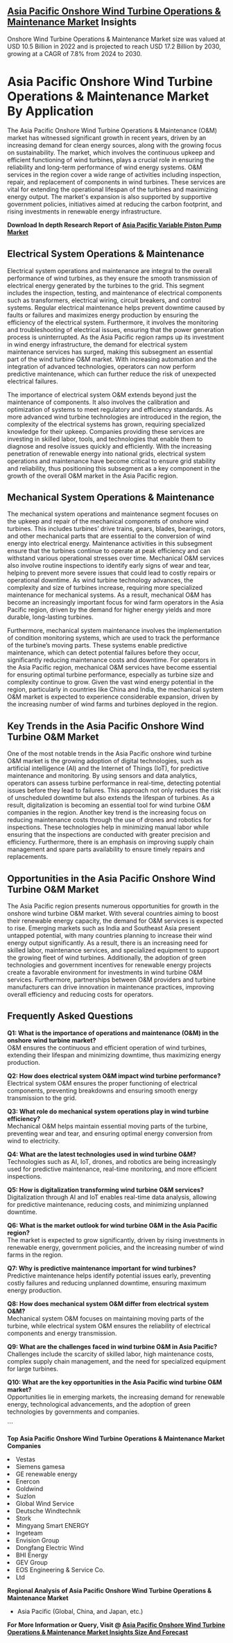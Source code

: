 <h2><a href="https://www.verifiedmarketreports.com/download-sample/?rid=388526&amp;utm_source=Github-Feb&amp;utm_medium=225" target="_blank">Asia Pacific Onshore Wind Turbine Operations & Maintenance Market</a> Insights</h2><p>Onshore Wind Turbine Operations & Maintenance Market size was valued at USD 10.5 Billion in 2022 and is projected to reach USD 17.2 Billion by 2030, growing at a CAGR of 7.8% from 2024 to 2030.</p><p><h1>Asia Pacific Onshore Wind Turbine Operations & Maintenance Market By Application</h1> <p>The Asia Pacific Onshore Wind Turbine Operations & Maintenance (O&M) market has witnessed significant growth in recent years, driven by an increasing demand for clean energy sources, along with the growing focus on sustainability. The market, which involves the continuous upkeep and efficient functioning of wind turbines, plays a crucial role in ensuring the reliability and long-term performance of wind energy systems. O&M services in the region cover a wide range of activities including inspection, repair, and replacement of components in wind turbines. These services are vital for extending the operational lifespan of the turbines and maximizing energy output. The market's expansion is also supported by supportive government policies, initiatives aimed at reducing the carbon footprint, and rising investments in renewable energy infrastructure. <p><strong>Download In depth Research Report of <a href="https://www.verifiedmarketreports.com/download-sample/?rid=236118&amp;utm_source=Pulse-Dec&amp;utm_medium=225" target="_blank">Asia Pacific Variable Piston Pump Market</a></strong></p></p> <h2>Electrical System Operations & Maintenance</h2> <p>Electrical system operations and maintenance are integral to the overall performance of wind turbines, as they ensure the smooth transmission of electrical energy generated by the turbines to the grid. This segment includes the inspection, testing, and maintenance of electrical components such as transformers, electrical wiring, circuit breakers, and control systems. Regular electrical maintenance helps prevent downtime caused by faults or failures and maximizes energy production by ensuring the efficiency of the electrical system. Furthermore, it involves the monitoring and troubleshooting of electrical issues, ensuring that the power generation process is uninterrupted. As the Asia Pacific region ramps up its investment in wind energy infrastructure, the demand for electrical system maintenance services has surged, making this subsegment an essential part of the wind turbine O&M market. With increasing automation and the integration of advanced technologies, operators can now perform predictive maintenance, which can further reduce the risk of unexpected electrical failures.</p> <p>The importance of electrical system O&M extends beyond just the maintenance of components. It also involves the calibration and optimization of systems to meet regulatory and efficiency standards. As more advanced wind turbine technologies are introduced in the region, the complexity of the electrical systems has grown, requiring specialized knowledge for their upkeep. Companies providing these services are investing in skilled labor, tools, and technologies that enable them to diagnose and resolve issues quickly and efficiently. With the increasing penetration of renewable energy into national grids, electrical system operations and maintenance have become critical to ensure grid stability and reliability, thus positioning this subsegment as a key component in the growth of the overall O&M market in the Asia Pacific region.</p> <h2>Mechanical System Operations & Maintenance</h2> <p>The mechanical system operations and maintenance segment focuses on the upkeep and repair of the mechanical components of onshore wind turbines. This includes turbines’ drive trains, gears, blades, bearings, rotors, and other mechanical parts that are essential to the conversion of wind energy into electrical energy. Maintenance activities in this subsegment ensure that the turbines continue to operate at peak efficiency and can withstand various operational stresses over time. Mechanical O&M services also involve routine inspections to identify early signs of wear and tear, helping to prevent more severe issues that could lead to costly repairs or operational downtime. As wind turbine technology advances, the complexity and size of turbines increase, requiring more specialized maintenance for mechanical systems. As a result, mechanical O&M has become an increasingly important focus for wind farm operators in the Asia Pacific region, driven by the demand for higher energy yields and more durable, long-lasting turbines.</p> <p>Furthermore, mechanical system maintenance involves the implementation of condition monitoring systems, which are used to track the performance of the turbine’s moving parts. These systems enable predictive maintenance, which can detect potential failures before they occur, significantly reducing maintenance costs and downtime. For operators in the Asia Pacific region, mechanical O&M services have become essential for ensuring optimal turbine performance, especially as turbine size and complexity continue to grow. Given the vast wind energy potential in the region, particularly in countries like China and India, the mechanical system O&M market is expected to experience considerable expansion, driven by the increasing number of wind farms and turbines deployed in the region.</p> <h2>Key Trends in the Asia Pacific Onshore Wind Turbine O&M Market</h2> <p>One of the most notable trends in the Asia Pacific onshore wind turbine O&M market is the growing adoption of digital technologies, such as artificial intelligence (AI) and the Internet of Things (IoT), for predictive maintenance and monitoring. By using sensors and data analytics, operators can assess turbine performance in real-time, detecting potential issues before they lead to failures. This approach not only reduces the risk of unscheduled downtime but also extends the lifespan of turbines. As a result, digitalization is becoming an essential tool for wind turbine O&M companies in the region. Another key trend is the increasing focus on reducing maintenance costs through the use of drones and robotics for inspections. These technologies help in minimizing manual labor while ensuring that the inspections are conducted with greater precision and efficiency. Furthermore, there is an emphasis on improving supply chain management and spare parts availability to ensure timely repairs and replacements.</p> <h2>Opportunities in the Asia Pacific Onshore Wind Turbine O&M Market</h2> <p>The Asia Pacific region presents numerous opportunities for growth in the onshore wind turbine O&M market. With several countries aiming to boost their renewable energy capacity, the demand for O&M services is expected to rise. Emerging markets such as India and Southeast Asia present untapped potential, with many countries planning to increase their wind energy output significantly. As a result, there is an increasing need for skilled labor, maintenance services, and specialized equipment to support the growing fleet of wind turbines. Additionally, the adoption of green technologies and government incentives for renewable energy projects create a favorable environment for investments in wind turbine O&M services. Furthermore, partnerships between O&M providers and turbine manufacturers can drive innovation in maintenance practices, improving overall efficiency and reducing costs for operators.</p> <h2>Frequently Asked Questions</h2> <p><b>Q1: What is the importance of operations and maintenance (O&M) in the onshore wind turbine market?</b><br>O&M ensures the continuous and efficient operation of wind turbines, extending their lifespan and minimizing downtime, thus maximizing energy production.</p> <p><b>Q2: How does electrical system O&M impact wind turbine performance?</b><br>Electrical system O&M ensures the proper functioning of electrical components, preventing breakdowns and ensuring smooth energy transmission to the grid.</p> <p><b>Q3: What role do mechanical system operations play in wind turbine efficiency?</b><br>Mechanical O&M helps maintain essential moving parts of the turbine, preventing wear and tear, and ensuring optimal energy conversion from wind to electricity.</p> <p><b>Q4: What are the latest technologies used in wind turbine O&M?</b><br>Technologies such as AI, IoT, drones, and robotics are being increasingly used for predictive maintenance, real-time monitoring, and more efficient inspections.</p> <p><b>Q5: How is digitalization transforming wind turbine O&M services?</b><br>Digitalization through AI and IoT enables real-time data analysis, allowing for predictive maintenance, reducing costs, and minimizing unplanned downtime.</p> <p><b>Q6: What is the market outlook for wind turbine O&M in the Asia Pacific region?</b><br>The market is expected to grow significantly, driven by rising investments in renewable energy, government policies, and the increasing number of wind farms in the region.</p> <p><b>Q7: Why is predictive maintenance important for wind turbines?</b><br>Predictive maintenance helps identify potential issues early, preventing costly failures and reducing unplanned downtime, ensuring maximum energy production.</p> <p><b>Q8: How does mechanical system O&M differ from electrical system O&M?</b><br>Mechanical system O&M focuses on maintaining moving parts of the turbine, while electrical system O&M ensures the reliability of electrical components and energy transmission.</p> <p><b>Q9: What are the challenges faced in wind turbine O&M in Asia Pacific?</b><br>Challenges include the scarcity of skilled labor, high maintenance costs, complex supply chain management, and the need for specialized equipment for large turbines.</p> <p><b>Q10: What are the key opportunities in the Asia Pacific wind turbine O&M market?</b><br>Opportunities lie in emerging markets, the increasing demand for renewable energy, technological advancements, and the adoption of green technologies by governments and companies.</p> ```</p><p><strong>Top Asia Pacific Onshore Wind Turbine Operations & Maintenance Market Companies</strong></p><div data-test-id=""><p><li>Vestas</li><li> Siemens gamesa</li><li> GE renewable energy</li><li> Enercon</li><li> Goldwind</li><li> Suzlon</li><li> Global Wind Service</li><li> Deutsche Windtechnik</li><li> Stork</li><li> Mingyang Smart ENERGY</li><li> Ingeteam</li><li> Envision Group</li><li> Dongfang Electric Wind</li><li> BHI Energy</li><li> GEV Group</li><li> EOS Engineering & Service Co.</li><li> Ltd</li></p><div><strong>Regional Analysis of&nbsp;Asia Pacific Onshore Wind Turbine Operations & Maintenance Market</strong></div><ul><li dir="ltr"><p dir="ltr">Asia Pacific (Global, China, and Japan, etc.)</p></li></ul><p><strong>For More Information or Query, Visit @&nbsp;</strong><strong><a href="https://www.verifiedmarketreports.com/product/onshore-wind-turbine-operations-maintenance-market/?utm_source=Github-Feb&amp;utm_medium=225" target="_blank">Asia Pacific Onshore Wind Turbine Operations & Maintenance Market Insights Size And Forecast</a></strong></p></div><h2>&nbsp;</h2><div data-test-id="">&nbsp;</div>
